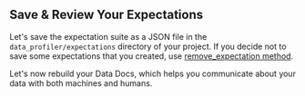 ## Save & Review Your Expectations

Let's save the expectation suite as a JSON file in the `data_profiler/expectations` directory of your project.
If you decide not to save some expectations that you created, use [remove_expectation method](https://docs.greatexpectations.io/en/latest/autoapi/data_profiler/data_asset/index.html?highlight=remove_expectation&utm_source=notebook&utm_medium=edit_expectations#data_profiler.data_asset.DataAsset.remove_expectation).

Let's now rebuild your Data Docs, which helps you communicate about your data with both machines and humans.
